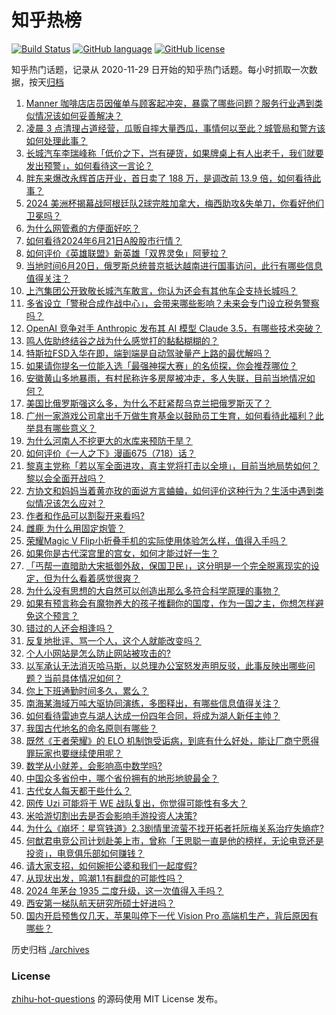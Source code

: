 # 知乎热榜
[![Build Status](https://github.com/ToWeLong/zhihu-hot-questions/workflows/CI/badge.svg)](https://github.com/ToWeLong/zhihu-hot-questions/actions)
[![GitHub language](https://img.shields.io/badge/language-golang-orange.svg)](https://golang.org/)
[![GitHub license](https://img.shields.io/github/license/ToWeLong/zhihu-hot-questions)](https://github.com/ToWeLong/zhihu-hot-questions/blob/main/LICENSE)

知乎热门话题，记录从 2020-11-29 日开始的知乎热门话题。每小时抓取一次数据，按天[归档](./archives)

<!-- BEGIN -->

1. [Manner 咖啡店店员因催单与顾客起冲突，暴露了哪些问题？服务行业遇到类似情况该如何妥善解决？](https://www.zhihu.com/question/659419564)
1. [凌晨 3 点清理占道经营，瓜贩自摔大量西瓜，事情何以至此？城管局和警方该如何处理此事？](https://www.zhihu.com/question/659396531)
1. [长城汽车李瑞峰称「低价之下，岂有硬货，如果牌桌上有人出老千，我们就要发出预警」，如何看待这一言论？](https://www.zhihu.com/question/659453902)
1. [胖东来爆改永辉首店开业，首日卖了 188 万，是调改前 13.9 倍，如何看待此事？](https://www.zhihu.com/question/659399813)
1. [2024 美洲杯揭幕战阿根廷队2球完胜加拿大，梅西助攻&失单刀，你看好他们卫冕吗？](https://www.zhihu.com/question/659402537)
1. [为什么网管煮的方便面好吃？](https://www.zhihu.com/question/655107031)
1. [如何看待2024年6月21日A股股市行情？](https://www.zhihu.com/question/659394713)
1. [如何评价《英雄联盟》新英雄「双界灵兔」阿萝拉？](https://www.zhihu.com/question/659392891)
1. [当地时间6月20日，俄罗斯总统普京抵达越南进行国事访问，此行有哪些信息值得关注？](https://www.zhihu.com/question/659405523)
1. [上汽集团公开致敬长城汽车敢言，你认为还会有其他车企支持长城吗？](https://www.zhihu.com/question/659442588)
1. [多省设立「警税合成作战中心」，会带来哪些影响？未来会专门设立税务警察吗？](https://www.zhihu.com/question/659447736)
1. [OpenAI 竞争对手 Anthropic 发布其 AI 模型 Claude 3.5，有哪些技术突破？](https://www.zhihu.com/question/659458308)
1. [鸣人佐助终结谷之战为什么感觉打的黏黏糊糊的？](https://www.zhihu.com/question/659185595)
1. [特斯拉FSD入华在即，端到端是自动驾驶量产上路的最优解吗？](https://www.zhihu.com/question/658722229)
1. [如果请你提名一位能入选「最强神探大赛」的名侦探，你会推荐哪位？](https://www.zhihu.com/question/658556988)
1. [安徽黄山多地暴雨，有村民称许多房屋被冲走，多人失联，目前当地情况如何？](https://www.zhihu.com/question/659453297)
1. [美国比俄罗斯强这么多，为什么不赶紧帮乌克兰把俄罗斯灭了？](https://www.zhihu.com/question/658569604)
1. [广州一家游戏公司拿出千万做生育基金以鼓励员工生育，如何看待此福利？此举具有哪些意义？](https://www.zhihu.com/question/659413116)
1. [为什么河南人不挖更大的水库来预防干旱？](https://www.zhihu.com/question/658976757)
1. [如何评价《一人之下》漫画675（718）话？](https://www.zhihu.com/question/659459743)
1. [黎真主党称「若以军全面进攻，真主党将打击以全境」，目前当地局势如何？黎以会全面开战吗？](https://www.zhihu.com/question/659399806)
1. [方协文和妈妈当着黄亦玫的面说方言蛐蛐，如何评价这种行为？生活中遇到类似情况该怎么应对？](https://www.zhihu.com/question/659342068)
1. [作者和作品可以割裂开来看吗?](https://www.zhihu.com/question/659331852)
1. [雌鹿 为什么用固定炮管？](https://www.zhihu.com/question/325213565)
1. [荣耀Magic V Flip小折叠手机的实际使用体验怎么样，值得入手吗？](https://www.zhihu.com/question/659409447)
1. [如果你是古代深宫里的宫女，如何才能过好一生？](https://www.zhihu.com/question/645534278)
1. [「丐帮一直暗助大宋抵御外敌，保国卫民」，这分明是一个完全脱离现实的设定，但为什么看着感觉很爽？](https://www.zhihu.com/question/659131723)
1. [为什么没有思想的大自然可以创造出那么多符合科学原理的事物？](https://www.zhihu.com/question/659453448)
1. [如果有预言称会有魔物养大的孩子推翻你的国度，作为一国之主，你想怎样避免这个预言？](https://www.zhihu.com/question/658400400)
1. [错过的人还会相逢吗？](https://www.zhihu.com/question/657050278)
1. [反复地批评、骂一个人，这个人就能改变吗？](https://www.zhihu.com/question/657778197)
1. [个人小网站是怎么防止网站被攻击的?](https://www.zhihu.com/question/558788111)
1. [以军承认无法消灭哈马斯，以总理办公室怒发声明反驳，此事反映出哪些问题？当前具体情况如何？](https://www.zhihu.com/question/659419683)
1. [你上下班通勤时间多久，累么？](https://www.zhihu.com/question/653977338)
1. [南海某海域万吨大驱协同演练，多图释出，有哪些信息值得关注？](https://www.zhihu.com/question/659421399)
1. [如何看待雷迪克与湖人达成一份四年合同，将成为湖人新任主帅？](https://www.zhihu.com/question/659481814)
1. [我国古代地名的命名原则有哪些？](https://www.zhihu.com/question/655037895)
1. [既然《王者荣耀》的 ELO 机制饱受诟病，到底有什么好处，能让厂商宁愿得罪玩家也要继续使用呢？](https://www.zhihu.com/question/659214407)
1. [数学从小就差，会影响高中数学吗?](https://www.zhihu.com/question/657786383)
1. [中国众多省份中，哪个省份拥有的地形地貌最全？](https://www.zhihu.com/question/658077104)
1. [古代女人每天都干些什么？](https://www.zhihu.com/question/657923498)
1. [网传 Uzi 可能将于 WE 战队复出，你觉得可能性有多大？](https://www.zhihu.com/question/659412992)
1. [米哈游切割出去是否会影响手游投资人决策?](https://www.zhihu.com/question/659191925)
1. [为什么《崩坏：星穹铁道》2.3剧情里流萤不找开拓者托阮梅关系治疗失熵症?](https://www.zhihu.com/question/659402586)
1. [何猷君电竞公司计划赴美上市，曾称「王思聪一直是他的榜样，无论电竞还是投资」，电竞俱乐部如何赚钱？](https://www.zhihu.com/question/659362984)
1. [请大家支招，如何婉拒公婆和我们一起度假?](https://www.zhihu.com/question/659334372)
1. [从现状出发，鸣潮1.1有翻盘的可能性吗？](https://www.zhihu.com/question/659278362)
1. [2024 年茅台 1935 二度升级，这一次值得入手吗？](https://www.zhihu.com/question/659329593)
1. [西安第一梯队航天研究所硕士好进吗？](https://www.zhihu.com/question/486972728)
1. [国内开启预售仅几天，苹果叫停下一代 Vision Pro 高端机生产，背后原因有哪些？](https://www.zhihu.com/question/659405102)

<!-- END -->

历史归档 [./archives](./archives)


### License
[zhihu-hot-questions](https://github.com/towelong/zhihu-hot-questions) 的源码使用 MIT License 发布。